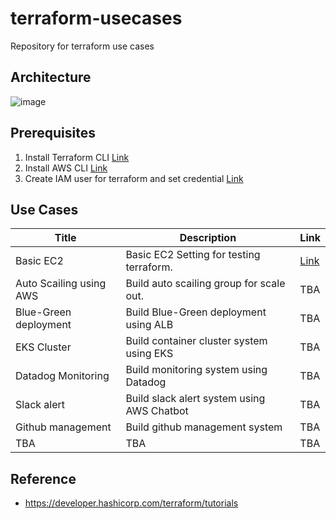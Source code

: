 # terraform-usecases
Repository for terraform use cases

## Architecture
![image](https://github.com/Terraform-Canvas/terraform-usecases/assets/16442978/75ecc051-d3f1-4085-962a-d2f91cf0e69f)
## Prerequisites
1. Install Terraform CLI [Link](https://developer.hashicorp.com/terraform/tutorials/aws-get-started/install-cli)
2. Install AWS CLI [Link](https://docs.aws.amazon.com/cli/latest/userguide/getting-started-install.html)
3. Create IAM user for terraform and set credential [Link](https://developer.hashicorp.com/terraform/tutorials/aws-get-started/aws-build)

## Use Cases
|Title|Description|Link|
|---|---|---|
|Basic EC2|Basic EC2 Setting for testing terraform. | [Link](https://github.com/Terraform-Canvas/terraform-usecases/tree/main/basic-ec2)
|Auto Scailing using AWS | Build auto scailing group for scale out.|TBA
|Blue-Green deployment|Build Blue-Green deployment using ALB|TBA
|EKS Cluster|Build container cluster system using EKS|TBA|
|Datadog Monitoring|Build monitoring system using Datadog|TBA
|Slack alert|Build slack alert system using AWS Chatbot|TBA
Github management|Build github management system|TBA
|TBA |TBA|TBA


## Reference
- https://developer.hashicorp.com/terraform/tutorials
